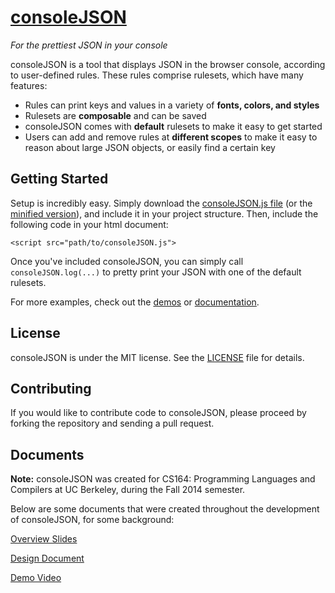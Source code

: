 # [consoleJSON](http://consolejson.com)

*For the prettiest JSON in your console*

consoleJSON is a tool that displays JSON in the browser console, according to user-defined rules.  These rules comprise rulesets, which have many features:

* Rules can print keys and values in a variety of **fonts, colors, and styles**
* Rulesets are **composable** and can be saved
* consoleJSON comes with **default** rulesets to make it easy to get started
* Users can add and remove rules at **different scopes** to make it easy to reason about large JSON objects, or easily find a certain key

## Getting Started
Setup is incredibly easy. Simply download the [consoleJSON.js file](http://www.consolejson.com/assets/consoleJSON.js) (or the [minified version](http://www.consolejson.com/assets/consoleJSON.min.js)), and include it in your project structure. Then, include the following code in your html document:

```<script src="path/to/consoleJSON.js">```

Once you've included consoleJSON, you can simply call ```consoleJSON.log(...)``` to pretty print your JSON with one of the default rulesets.

For more examples, check out the [demos](http://www.consolejson.com/demo) or [documentation](http://www.consolejson.com/docs/).

## License
consoleJSON is under the MIT license. See the [LICENSE](LICENSE) file for details.

## Contributing
If you would like to contribute code to consoleJSON, please proceed by forking the repository and sending a pull request.

## Documents

**Note:** consoleJSON was created for CS164: Programming Languages and Compilers at UC Berkeley, during the Fall 2014 semester.

Below are some documents that were created throughout the development of consoleJSON, for some background:

[Overview Slides](https://docs.google.com/presentation/d/1e1No0AYsyo0m9ecbyA-M29bpXtVlAz5FXJyUk-v7LAc/edit?usp=sharing)

[Design Document](https://docs.google.com/document/d/1hkGU-5WY58IMbAAEPPg6ltP-8RJmyH9z3LaAyQLmsn4/)

[Demo Video](http://youtu.be/zt6ae4jTTw0)




